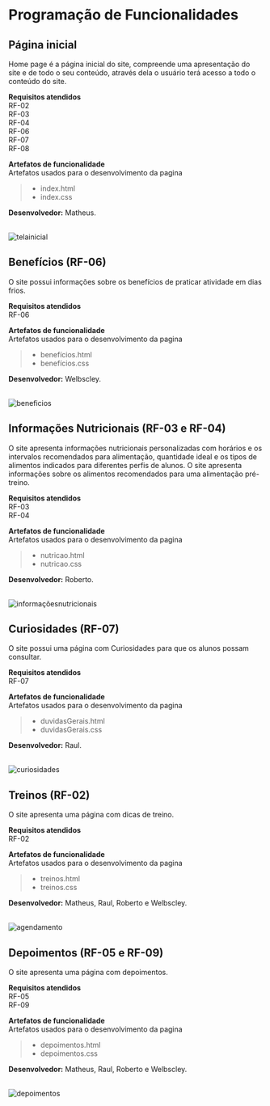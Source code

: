# Programação de Funcionalidades

<h2> Página inicial</h2>

<p> Home page é a página inicial do site, compreende uma apresentação do site e de todo o seu conteúdo, através dela o usuário terá acesso a todo o conteúdo do site.</p>
  
 <strong>Requisitos atendidos</strong><br>
RF-02<br>
RF-03<br>
RF-04<br>
RF-06<br>
RF-07<br>
RF-08<br>

 <strong>Artefatos de funcionalidade</strong><br>
   Artefatos usados para o desenvolvimento da pagina
 
> - index.html
> - index.css
<p> <strong>Desenvolvedor:</strong> Matheus.

<br><img src="img/pageInicial.png" alt="telainicial">

<h2>Benefícios (RF-06)</h2>

<p>O site possui informações sobre os benefícios de praticar atividade em dias frios.</p>

<strong>Requisitos atendidos</strong><br>
RF-06<br>

<strong>Artefatos de funcionalidade</strong><br>
 Artefatos usados para o desenvolvimento da pagina
 
> - benefícios.html
> - benefícios.css
<p> <strong>Desenvolvedor:</strong> Welbscley.

<br><img src="img/pageBeneficios.png" alt="beneficios">

<h2>Informações Nutricionais (RF-03 e RF-04)</h2>

<p>O site apresenta informações nutricionais personalizadas com horários e os intervalos recomendados para alimentação, quantidade ideal e os tipos de alimentos indicados para diferentes perfis de alunos. O site apresenta informações sobre os alimentos recomendados para uma alimentação pré-treino.</p>

<strong>Requisitos atendidos</strong><br>
RF-03<br>
RF-04<br>

<strong>Artefatos de funcionalidade</strong><br>
 Artefatos usados para o desenvolvimento da pagina
 
> - nutricao.html
> - nutricao.css
<p> <strong>Desenvolvedor:</strong> Roberto.

<br><img src="img/pageDicasNutricionais.png" alt="informaçõesnutricionais">

<h2>Curiosidades (RF-07)</h2>

<p>O site possui uma página com Curiosidades para que os alunos possam consultar.</p>

<strong>Requisitos atendidos</strong><br>
RF-07<br>

<strong>Artefatos de funcionalidade</strong><br>
 Artefatos usados para o desenvolvimento da pagina
 
> - duvidasGerais.html
> - duvidasGerais.css
<p> <strong>Desenvolvedor:</strong> Raul.

<br><img src="img/PageCuriosidades.png" alt="curiosidades">

<h2>Treinos (RF-02)</h2>

<p>O site apresenta uma página com dicas de treino.</p>

<strong>Requisitos atendidos</strong><br>
RF-02<br>

<strong>Artefatos de funcionalidade</strong><br>
 Artefatos usados para o desenvolvimento da pagina
 
> - treinos.html
> - treinos.css
<p> <strong>Desenvolvedor:</strong> Matheus, Raul, Roberto e Welbscley.

<br><img src="img/pageTreinos.png" alt="agendamento">

<h2>Depoimentos (RF-05 e RF-09)</h2>

<p>O site apresenta uma página com depoimentos.</p>

<strong>Requisitos atendidos</strong><br>
RF-05<br>
RF-09<br>

<strong>Artefatos de funcionalidade</strong><br>
 Artefatos usados para o desenvolvimento da pagina
 
> - depoimentos.html
> - depoimentos.css
<p> <strong>Desenvolvedor:</strong> Matheus, Raul, Roberto e Welbscley.

<br><img src="img/pageDepoimentos.png" alt="depoimentos">
